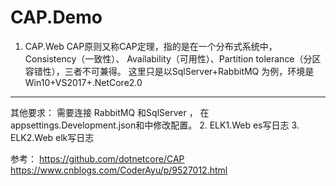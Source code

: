 # CAP.Demo
1. CAP.Web
CAP原则又称CAP定理，指的是在一个分布式系统中，Consistency（一致性）、 Availability（可用性）、Partition tolerance（分区容错性），三者不可兼得。
这里只是以SqlServer+RabbitMQ 为例，环境是 Win10+VS2017+.NetCore2.0
*******************************************
其他要求：
需要连接 RabbitMQ 和SqlServer ， 在 appsettings.Development.json和中修改配置。
2. ELK1.Web
es写日志
3. ELK2.Web
elk写日志

参考：
https://github.com/dotnetcore/CAP
https://www.cnblogs.com/CoderAyu/p/9527012.html
